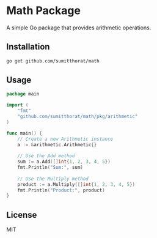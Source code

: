 # Math Package

A simple Go package that provides arithmetic operations.

## Installation

```bash
go get github.com/sumitthorat/math
```

## Usage

```go
package main

import (
    "fmt"
    "github.com/sumitthorat/math/pkg/arithmetic"
)

func main() {
    // Create a new Arithmetic instance
    a := &arithmetic.Arithmetic{}
    
    // Use the Add method
    sum := a.Add([]int{1, 2, 3, 4, 5})
    fmt.Println("Sum:", sum)
    
    // Use the Multiply method
    product := a.Multiply([]int{1, 2, 3, 4, 5})
    fmt.Println("Product:", product)
}
```

## License

MIT
